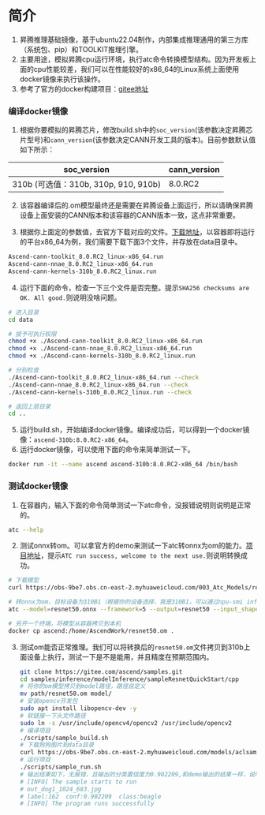 # 简介
1. 昇腾推理基础镜像，基于ubuntu22.04制作，内部集成推理通用的第三方库（系统包、pip）和TOOLKIT推理引擎。
2. 主要用途，模拟昇腾cpu运行环境，执行atc命令转换模型结构。因为开发板上面的cpu性能较差，我们可以在性能较好的x86_64的Linux系统上面使用docker镜像来执行该操作。
3. 参考了官方的docker构建项目：[gitee地址](https://gitee.com/ascend/ascend-docker-image/tree/dev/ascend-infer-310b)

### 编译docker镜像
1. 根据你要模拟的昇腾芯片，修改build.sh中的`soc_version`(该参数决定昇腾芯片型号)和`cann_version`(该参数决定CANN开发工具的版本)。目前参数默认值如下所示：

| soc_version                          | cann_version     |
| ------------------------------------ | ---------------- |
| 310b (可选值：310b, 310p, 910, 910b) | 8.0.RC2 |

2. 该容器编译后的.om模型最终还是需要在昇腾设备上面运行，所以请确保昇腾设备上面安装的CANN版本和该容器的CANN版本一致，这点非常重要。

3. 根据你上面定的参数值，去官方下载对应的文件。[下载地址](https://www.hiascend.com/developer/download/community/result?module=cann&cann=8.0.RC2.beta1&product=1&model=20)，以容器即将运行的平台x86_64为例，我们需要下载下面3个文件，并存放在data目录中。
  ```bash
  Ascend-cann-toolkit_8.0.RC2_linux-x86_64.run
  Ascend-cann-nnae_8.0.RC2_linux-x86_64.run
  Ascend-cann-kernels-310b_8.0.RC2_linux.run
  ```

4. 运行下面的命令，检查一下三个文件是否完整。提示`SHA256 checksums are OK. All good.`则说明没啥问题。
  ```bash
  # 进入目录
  cd data

  # 授予可执行权限
  chmod +x ./Ascend-cann-toolkit_8.0.RC2_linux-x86_64.run
  chmod +x ./Ascend-cann-nnae_8.0.RC2_linux-x86_64.run
  chmod +x ./Ascend-cann-kernels-310b_8.0.RC2_linux.run

  # 分别检查
  ./Ascend-cann-toolkit_8.0.RC2_linux-x86_64.run --check
  ./Ascend-cann-nnae_8.0.RC2_linux-x86_64.run --check
  ./Ascend-cann-kernels-310b_8.0.RC2_linux.run --check

  # 返回上层目录
  cd ..
  ```

5. 运行build.sh，开始编译docker镜像。编译成功后，可以得到一个docker镜像：`ascend-310b:8.0.RC2-x86_64`。
6. 运行docker镜像，可以使用下面的命令来简单测试一下。
  ```bash
  docker run -it --name ascend ascend-310b:8.0.RC2-x86_64 /bin/bash
  ```

### 测试docker镜像

1. 在容器内，输入下面的命令简单测试一下atc命令，没报错说明则说明是正常的。
  ```bash
  atc --help
  ```

2. 测试onnx转om。可以拿官方的demo来测试一下atc转onnx为om的能力。[项目地址](https://gitee.com/ascend/samples/tree/master/inference/modelInference/sampleResnetQuickStart/cpp)，提示`ATC run success, welcome to the next use.`则说明转换成功。
  ```bash
  # 下载模型
  curl https://obs-9be7.obs.cn-east-2.myhuaweicloud.com/003_Atc_Models/resnet50/resnet50.onnx -o resnet50.onnx 

  # 转onnx为om，目标设备为310B1（根据你的设备选择，我是310B1，可以通过npu-smi info查看）
  atc --model=resnet50.onnx --framework=5 --output=resnet50 --input_shape="actual_input_1:1,3,224,224"  --soc_version=Ascend310B1
  
  # 另开一个终端，将模型从容器拷贝到本机
  docker cp ascend:/home/AscendWork/resnet50.om .
  ```

3. 测试om能否正常推理。我们可以将转换后的`resnet50.om`文件拷贝到310b上面设备上执行，测试一下是不是能用，并且精度在预期范围内。
    ```bash
    git clone https://gitee.com/ascend/samples.git
    cd samples/inference/modelInference/sampleResnetQuickStart/cpp
    # 将你的om模型拷贝到model路径，路径自定义
    mv path/resnet50.om model/
    # 安装opencv开发包
    sudo apt install libopencv-dev -y
    # 软链接一下头文件路径
    sudo ln -s /usr/include/opencv4/opencv2 /usr/include/opencv2
    # 编译项目
    ./scripts/sample_build.sh
    # 下载狗狗图片到data目录
    curl https://obs-9be7.obs.cn-east-2.myhuaweicloud.com/models/aclsample/dog1_1024_683.jpg -o ./data/dog1_1024_683.jpg
    # 运行项目
    ./scripts/sample_run.sh
    # 输出结果如下，无报错，且输出的分类置信度为0.902209,和demo输出的结果一样，说明精度损失忽略不计，测试通过。
    # [INFO] The sample starts to run
    # out_dog1_1024_683.jpg
    # label:162  conf:0.902209  class:beagle
    # [INFO] The program runs successfully
    ```


